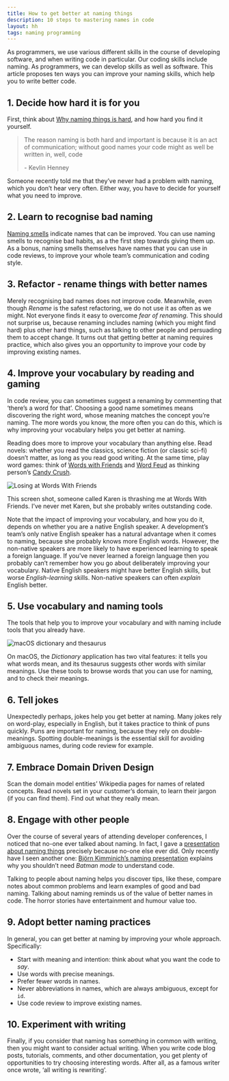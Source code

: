 ```yaml
---
title: How to get better at naming things
description: 10 steps to mastering names in code
layout: hh
tags: naming programming
---
```


As programmers, we use various different skills in the course of developing software, and when writing code in particular.
Our coding skills include naming.
As programmers, we can develop skills as well as software.
This article proposes ten ways you can improve your naming skills, which help you to write better code.

## 1. Decide how hard it is for you

First, think about [Why naming things is hard](http://hilton.org.uk/blog/why-naming-things-is-hard), and how hard you find it yourself.

<blockquote class="big" style="max-width:35em">
<p>The reason naming is both hard and important is because it is an act of communication;
without good names your code might as well be written in, well, code</p>
<p>- Kevlin Henney</p>
</blockquote>

Someone recently told me that they’ve never had a problem with naming, which you don’t hear very often.
Either way, you have to decide for yourself what you need to improve.

## 2. Learn to recognise bad naming

[Naming smells](http://hilton.org.uk/blog/naming-smells) indicate names that can be improved.
You can use naming smells to recognise bad habits, as a the first step towards giving them up.
As a bonus, naming smells themselves have names that you can use in code reviews, to improve your whole team’s communication and coding style.

## 3. Refactor - rename things with better names

Merely recognising bad names does not improve code.
Meanwhile, even though _Rename_ is the safest refactoring, we do not use it as often as we might.
Not everyone finds it easy to overcome _fear of renaming_.
This should not surprise us, because renaming includes naming (which you might find hard) plus other hard things, such as talking to other people and persuading them to accept change.
It turns out that getting better at naming requires practice, which also gives you an opportunity to improve your code by improving existing names.

## 4. Improve your vocabulary by reading and gaming

In code review, you can sometimes suggest a renaming by commenting that ‘there’s a word for that’.
Choosing a good name sometimes means discovering the right word, whose meaning matches the concept you’re naming.
The more words you know, the more often you can do this, which is why improving your vocabulary helps you get better at naming.

Reading does more to improve your vocabulary than anything else.
Read novels: whether you read the classics, science fiction (or classic sci-fi) doesn’t matter, as long as you read good writing.
At the same time, play word games: think of [Words with Friends](https://en.wikipedia.org/wiki/Words_with_Friends) and [Word Feud]() as thinking person’s [Candy Crush](https://en.wikipedia.org/wiki/Candy_Crush_Saga).

![Losing at Words With Friends](words-with-friends.png)

This screen shot, someone called Karen is thrashing me at Words With Friends.
I’ve never met Karen, but she probably writes outstanding code.

Note that the impact of improving your vocabulary, and how you do it, depends on whether you are a native English speaker.
A development’s team’s only native English speaker has a natural advantage when it comes to naming, because she probably knows more English words.
However, the non-native speakers are more likely to have experienced learning to speak a foreign language.
If you’ve never learned a foreign language then you probably can’t remember how you go about deliberately improving your vocabulary.
Native English speakers might have better English skills, but worse _English-learning_ skills.
Non-native speakers can often _explain_ English better.

## 5. Use vocabulary and naming tools

The tools that help you to improve your vocabulary and with naming include tools that you already have.

![macOS dictionary and thesaurus](thesaurus.png)

On macOS, the _Dictionary_ application has two vital features: it tells you what words mean, and its thesaurus suggests other words with similar meanings.
Use these tools to browse words that you can use for naming, and to check their meanings.

## 6. Tell jokes

Unexpectedly perhaps, jokes help you get better at naming.
Many jokes rely on word-play, especially in English, but it takes practice to think of puns quickly.
Puns are important for naming, because they rely on double-meanings.
Spotting double-meanings is the essential skill for avoiding ambiguous names, during code review for example.

## 7. Embrace Domain Driven Design

Scan the domain model entities’ Wikipedia pages for names of related concepts.
Read novels set in your customer’s domain, to learn their jargon (if you can find them).
Find out what they really mean.

## 8. Engage with other people

Over the course of several years of attending developer conferences, I noticed that no-one ever talked about naming.
In fact, I gave a [presentation about naming things](../presentations/naming) precisely because no-one else ever did.
Only recently have I seen another one: [Björn Kimminich’s naming presentation]() explains why you shouldn’t need _Batman mode_ to understand code.

Talking to people about naming helps you discover tips, like these, compare notes about common problems and learn examples of good and bad naming.
Talking about naming reminds us of the value of better names in code.
The horror stories have entertainment and humour value too.

## 9. Adopt better naming practices

In general, you can get better at naming by improving your whole approach.
Specifically:

* Start with meaning and intention: think about what you want the code to _say_.
* Use words with precise meanings.
* Prefer fewer words in names.
* Never abbreviations in names, which are always ambiguous, except for `id`.
* Use code review to improve existing names.

## 10. Experiment with writing

Finally, if you consider that naming has something in common with writing, then you might want to consider actual writing.
When you write code blog posts, tutorials, comments, and other documentation, you get plenty of opportunities to try choosing interesting words.
After all, as a famous writer once wrote, ‘all writing is rewriting’.

